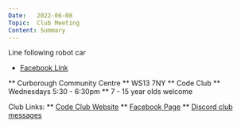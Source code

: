 ```yaml
---
Date:   2022-06-08
Topic:  Club Meeting
Content: Summary
---
```

Line following robot car

* [Facebook Link](https://www.facebook.com/1481985248595237/posts/4923046207822440/)


** Curborough Community Centre
** WS13 7NY
** Code Club
** Wednesdays 5:30 - 6:30pm
** 7 - 15 year olds welcome

Club Links:
** [Code Club Website](https://lichfield-code-club.github.io/)
** [Facebook Page](https://www.facebook.com/LichfieldCoders)
** [Discord club messages](https://discord.gg/szz6xGK)
